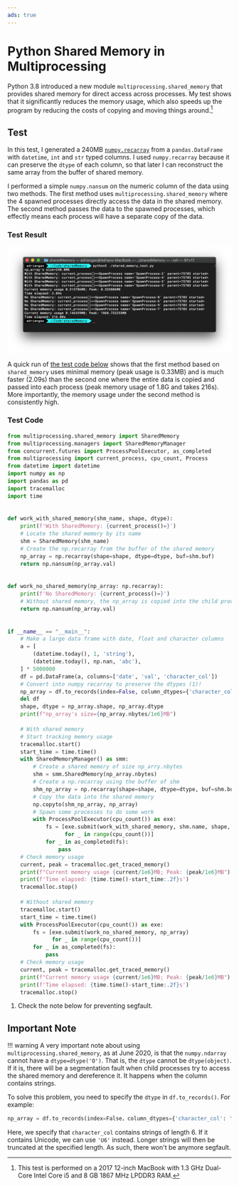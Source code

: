 ```yaml
---
ads: true
---
```


# Python Shared Memory in Multiprocessing

Python 3.8 introduced a new module `multiprocessing.shared_memory` that provides
shared memory for direct access across processes. My test shows that it
significantly reduces the memory usage, which also speeds up the program by
reducing the costs of copying and moving things around.[^1]

[^1]: This test is performed on a 2017 12-inch MacBook with 1.3 GHz Dual-Core
Intel Core i5 and 8 GB 1867 MHz LPDDR3 RAM.

## Test

In this test, I generated a 240MB
[`numpy.recarray`](https://numpy.org/doc/stable/reference/generated/numpy.recarray.html)
from a `pandas.DataFrame` with `datetime`, `int` and `str` typed columns. I used
`numpy.recarray` because it can preserve the `dtype` of each column, so that
later I can reconstruct the same array from the buffer of shared memory.

I performed a simple `numpy.nansum` on the numeric column of the data using two
methods. The first method uses `multiprocessing.shared_memory` where the 4
spawned processes directly access the data in the shared memory. The second
method passes the data to the spawned processes, which effectly means each
process will have a separate copy of the data.

### Test Result

![test-result](/images/Python-SharedMemory-test.png)

A quick run of [the test code below](#test-code) shows that the first method
based on `shared_memory` uses minimal memory (peak usage is 0.33MB) and is much
faster (2.09s) than the second one where the entire data is copied and passed
into each process (peak memory usage of 1.8G and takes 216s). More
importantly, the memory usage under the second method is consistently high.

### Test Code

```python linenums="1"
from multiprocessing.shared_memory import SharedMemory
from multiprocessing.managers import SharedMemoryManager
from concurrent.futures import ProcessPoolExecutor, as_completed
from multiprocessing import current_process, cpu_count, Process
from datetime import datetime
import numpy as np
import pandas as pd
import tracemalloc
import time


def work_with_shared_memory(shm_name, shape, dtype):
    print(f'With SharedMemory: {current_process()=}')
    # Locate the shared memory by its name
    shm = SharedMemory(shm_name)
    # Create the np.recarray from the buffer of the shared memory
    np_array = np.recarray(shape=shape, dtype=dtype, buf=shm.buf)
    return np.nansum(np_array.val)


def work_no_shared_memory(np_array: np.recarray):
    print(f'No SharedMemory: {current_process()=}')
    # Without shared memory, the np_array is copied into the child process
    return np.nansum(np_array.val)


if __name__ == "__main__":
    # Make a large data frame with date, float and character columns
    a = [
        (datetime.today(), 1, 'string'),
        (datetime.today(), np.nan, 'abc'),
    ] * 5000000
    df = pd.DataFrame(a, columns=['date', 'val', 'character_col'])
    # Convert into numpy recarray to preserve the dtypes (1)!
    np_array = df.to_records(index=False, column_dtypes={'character_col': 'S6'})
    del df
    shape, dtype = np_array.shape, np_array.dtype
    print(f"np_array's size={np_array.nbytes/1e6}MB")

    # With shared memory
    # Start tracking memory usage
    tracemalloc.start()
    start_time = time.time()
    with SharedMemoryManager() as smm:
        # Create a shared memory of size np_arry.nbytes
        shm = smm.SharedMemory(np_array.nbytes)
        # Create a np.recarray using the buffer of shm
        shm_np_array = np.recarray(shape=shape, dtype=dtype, buf=shm.buf)
        # Copy the data into the shared memory
        np.copyto(shm_np_array, np_array)
        # Spawn some processes to do some work
        with ProcessPoolExecutor(cpu_count()) as exe:
            fs = [exe.submit(work_with_shared_memory, shm.name, shape, dtype)
                  for _ in range(cpu_count())]
            for _ in as_completed(fs):
                pass
    # Check memory usage
    current, peak = tracemalloc.get_traced_memory()
    print(f"Current memory usage {current/1e6}MB; Peak: {peak/1e6}MB")
    print(f'Time elapsed: {time.time()-start_time:.2f}s')
    tracemalloc.stop()

    # Without shared memory
    tracemalloc.start()
    start_time = time.time()
    with ProcessPoolExecutor(cpu_count()) as exe:
        fs = [exe.submit(work_no_shared_memory, np_array)
              for _ in range(cpu_count())]
        for _ in as_completed(fs):
            pass
    # Check memory usage
    current, peak = tracemalloc.get_traced_memory()
    print(f"Current memory usage {current/1e6}MB; Peak: {peak/1e6}MB")
    print(f'Time elapsed: {time.time()-start_time:.2f}s')
    tracemalloc.stop()
```

1. Check the note below for preventing segfault.

## Important Note

!!! warning
    A very important note about using `multiprocessing.shared_memory`, as at June
    2020, is that the `numpy.ndarray` cannot have a `dtype=dtype('O')`. That is, the
    `dtype` cannot be `dtype(object)`. If it is, there will be a segmentation fault
    when child processes try to access the shared memory and dereference it. It happens when the column contains strings.

To solve this problem, you need to specify the `dtype` in `df.to_records()`. For example:

``` python
np_array = df.to_records(index=False，column_dtypes={'character_col': 'S6'})
```

Here, we specify that `character_col` contains strings of length 6. If it contains Unicode, we can use `'U6'` instead. Longer strings will then be truncated at the specified length. As such, there won't be anymore segfault.